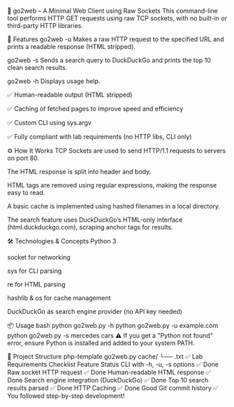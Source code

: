 🚀 go2web – A Minimal Web Client using Raw Sockets
This command-line tool performs HTTP GET requests using raw TCP sockets, with no built-in or third-party HTTP libraries.

📜 Features
go2web -u <URL>
Makes a raw HTTP request to the specified URL and prints a readable response (HTML stripped).

go2web -s <search-term>
Sends a search query to DuckDuckGo and prints the top 10 clean search results.

go2web -h
Displays usage help.

✅ Human-readable output (HTML stripped)

✅ Caching of fetched pages to improve speed and efficiency

✅ Custom CLI using sys.argv

✅ Fully compliant with lab requirements (no HTTP libs, CLI only)

⚙️ How It Works
TCP Sockets are used to send HTTP/1.1 requests to servers on port 80.

The HTML response is split into header and body.

HTML tags are removed using regular expressions, making the response easy to read.

A basic cache is implemented using hashed filenames in a local directory.

The search feature uses DuckDuckGo’s HTML-only interface (html.duckduckgo.com), scraping anchor tags for results.

🛠 Technologies & Concepts
Python 3

socket for networking

sys for CLI parsing

re for HTML parsing

hashlib & os for cache management

DuckDuckGo as search engine provider (no API key needed)

📦 Usage
bash
python go2web.py -h
python go2web.py -u example.com
python go2web.py -s mercedes cars
⚠️ If you get a "Python not found" error, ensure Python is installed and added to your system PATH.

📁 Project Structure
php-template
go2web.py
cache/
  └── <hashed-urls>.txt
✅ Lab Requirements Checklist
Feature	Status
CLI with -h, -u, -s options	✅ Done
Raw socket HTTP request	✅ Done
Human-readable HTML response	✅ Done
Search engine integration (DuckDuckGo)	✅ Done
Top 10 search results parsed	✅ Done
HTTP Caching	✅ Done
Good Git commit history	✅ You followed step-by-step development!
